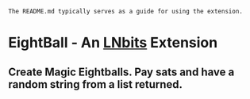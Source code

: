 `The README.md typically serves as a guide for using the extension.`

# EightBall - An [LNbits](https://github.com/lnbits/lnbits) Extension

## Create Magic Eightballs. Pay sats and have a random string from a list returned.
